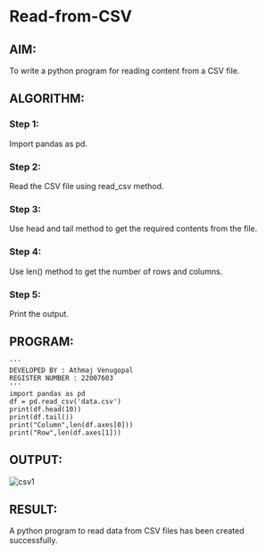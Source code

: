 # Read-from-CSV

## AIM:
To write a python program for reading content from a CSV file.

## ALGORITHM:
### Step 1:
Import pandas as pd.

### Step 2:
Read the CSV file using read_csv method.

### Step 3:
Use head and tail method to get the required contents from the file.

### Step 4:
Use len() method to get the number of rows and columns.

### Step 5:
Print the output.

## PROGRAM:
```
'''
DEVELOPED BY : Athmaj Venugopal
REGISTER NUMBER : 22007603
'''
import pandas as pd
df = pd.read_csv('data.csv')
print(df.head(10))
print(df.tail())
print("Column",len(df.axes[0]))
print("Row",len(df.axes[1]))
```

## OUTPUT:
![csv1](https://user-images.githubusercontent.com/118753139/214772734-9a48b376-931e-488d-b455-0f9413d431b5.png)


## RESULT:

A python program to read data from CSV files has been created successfully.
